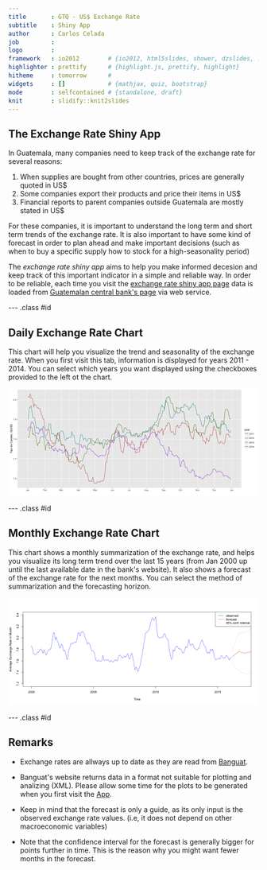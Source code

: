 ```yaml
---
title       : GTQ - US$ Exchange Rate
subtitle    : Shiny App
author      : Carlos Celada
job         : 
logo        : 
framework   : io2012        # {io2012, html5slides, shower, dzslides, ...}
highlighter : prettify      # {highlight.js, prettify, highlight}
hitheme     : tomorrow      # 
widgets     : []            # {mathjax, quiz, bootstrap}
mode        : selfcontained # {standalone, draft}
knit        : slidify::knit2slides
---
```


## The Exchange Rate Shiny App

In Guatemala, many companies need to keep track of the exchange rate for several reasons:

1. When supplies are bought from other countries, prices are generally quoted in US$
2. Some companies export their products and price their items in US$
3. Financial reports to parent companies outside Guatemala are mostly stated in US$

For these companies, it is important to understand the long term and short term trends of the exchange rate. It is also important to have some kind of forecast in order to plan ahead and make important decisions (such as when to buy a specific supply how to stock for a high-seasonality period)

The *exchange rate shiny app* aims to help you make informed decesion and keep track of this important indicator in a simple and reliable way. In order to be reliable, each time you visit the [exchange rate shiny app page](https://talent.shinyapps.io/Project/) data is loaded from [Guatemalan central bank's page](http://banguat.gob.gt/default.asp?lang=2) via web service.

--- .class #id 
## Daily Exchange Rate Chart

This chart will help you visualize the trend and seasonality of the exchange rate. When you first visit this tab, information is displayed for years 2011 - 2014. You can select which years you want displayed using the checkboxes provided to the left ot the chart.

![plot of chunk unnamed-chunk-2](figure/unnamed-chunk-2-1.png)

--- .class #id 
## Monthly Exchange Rate Chart

This chart shows a monthly summarization of the exchange rate, and helps you visualize its long term trend over the last 15 years (from Jan 2000 up until the last available date in the bank's website). It also shows a forecast of the exchange rate for the next months. You can select the method of summarization and the forecasting horizon.

![plot of chunk unnamed-chunk-4](figure/unnamed-chunk-4-1.png)

--- .class #id 
## Remarks

* Exchange rates are allways up to date as they are read from [Banguat](http://banguat.gob.gt/default.asp?lang=2).

* Banguat's website returns data in a format not suitable for plotting and analizing (XML). Please allow some time for the plots to be generated when you first visit the [App](https://talent.shinyapps.io/Project/).

* Keep in mind that the forecast is only a guide, as its only input is the observed exchange rate values. (i.e, it does not depend on other macroeconomic variables)

* Note that the confidence interval for the forecast is generally bigger for points further in time. This is the reason why you might want fewer months in the forecast.

